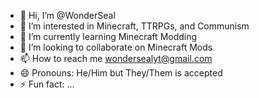 - 👋 Hi, I’m @WonderSeal
- 👀 I’m interested in Minecraft, TTRPGs, and Communism
- 🌱 I’m currently learning Minecraft Modding
- 💞️ I’m looking to collaborate on Minecraft Mods
- 📫 How to reach me wondersealyt@gmail.com
- 😄 Pronouns: He/Him but They/Them is accepted
- ⚡ Fun fact: ...

<!---
WonderSeal/WonderSeal is a ✨ special ✨ repository because its `README.md` (this file) appears on your GitHub profile.
You can click the Preview link to take a look at your changes.
--->
